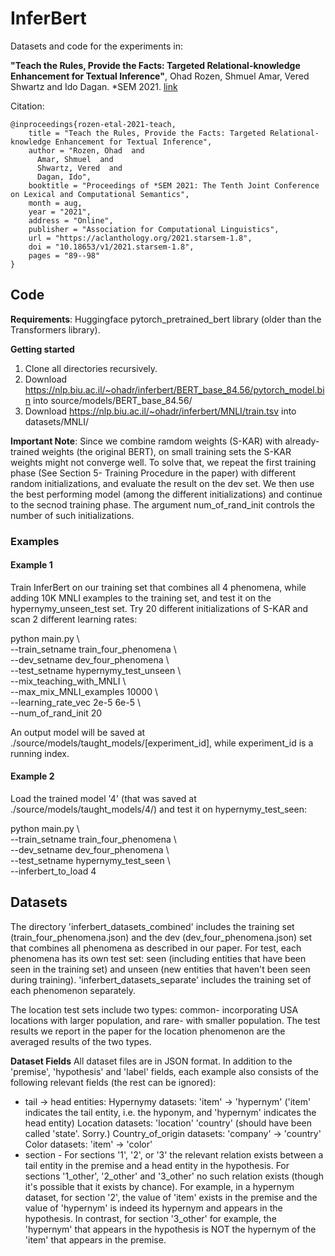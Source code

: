# InferBert
Datasets and code for the experiments in:   
  
**"Teach the Rules, Provide the Facts: Targeted Relational-knowledge Enhancement for Textual Inference"**, Ohad Rozen, Shmuel Amar, Vered Shwartz and Ido Dagan. *SEM 2021. [link](https://aclanthology.org/2021.starsem-1.8.pdf)

Citation:   
```
@inproceedings{rozen-etal-2021-teach,
    title = "Teach the Rules, Provide the Facts: Targeted Relational-knowledge Enhancement for Textual Inference",
    author = "Rozen, Ohad  and
      Amar, Shmuel  and
      Shwartz, Vered  and
      Dagan, Ido",
    booktitle = "Proceedings of *SEM 2021: The Tenth Joint Conference on Lexical and Computational Semantics",
    month = aug,
    year = "2021",
    address = "Online",
    publisher = "Association for Computational Linguistics",
    url = "https://aclanthology.org/2021.starsem-1.8",
    doi = "10.18653/v1/2021.starsem-1.8",
    pages = "89--98"
}
```


## Code

**Requirements**: Huggingface pytorch_pretrained_bert library (older than the Transformers library).

**Getting started**
1. Clone all directories recursively.
2. Download https://nlp.biu.ac.il/~ohadr/inferbert/BERT_base_84.56/pytorch_model.bin into source/models/BERT_base_84.56/
3. Download https://nlp.biu.ac.il/~ohadr/inferbert/MNLI/train.tsv into datasets/MNLI/



**Important Note**: Since we combine ramdom weights (S-KAR) with already-trained weights (the original BERT), on small training sets the S-KAR weights might not converge well. To solve that, we repeat the first training phase (See Section 5- Training Procedure in the paper) with different random initializations, and evaluate the result on the dev set. We then use the best performing model (among the different initializations) and continue to the secnod training phase. The argument num_of_rand_init controls the number of such initializations. 


### Examples  

#### Example 1
Train InferBert on our training set that combines all 4 phenomena, while adding 10K MNLI examples to the training set, and test it on the hypernymy_unseen_test set. Try 20 different initializations of S-KAR and scan 2 different learning rates:
  
python main.py \\  
--train_setname train_four_phenomena \\  
--dev_setname dev_four_phenomena \\  
--test_setname hypernymy_test_unseen \\  
--mix_teaching_with_MNLI \\  
--max_mix_MNLI_examples 10000 \\  
--learning_rate_vec 2e-5 6e-5 \\  
--num_of_rand_init 20 

An output model will be saved at ./source/models/taught_models/[experiment_id], while experiment_id is a running index.


  


#### Example 2
Load the trained model '4' (that was saved at ./source/models/taught_models/4/) and test it on hypernymy_test_seen:
  
python main.py \\  
--train_setname train_four_phenomena \\  
--dev_setname dev_four_phenomena \\  
--test_setname hypernymy_test_seen \\  
--inferbert_to_load 4

## Datasets
The directory 'inferbert_datasets_combined' includes the training set (train_four_phenomena.json) and the dev (dev_four_phenomena.json) set that combines all phenomena as described in our paper. For test, each phenomena has its own test set: seen (including entities that have been seen in the training set) and unseen (new entities that haven't been seen during training). 'inferbert_datasets_separate' includes the training set of each phenomenon separately.

The location test sets include two types: common- incorporating USA locations with larger population, and rare- with smaller population. The test results we report in the paper for the location phenomenon are the averaged results of the two types. 

**Dataset Fields**
All dataset files are in JSON format. In addition to the 'premise', 'hypothesis' and 'label' fields, each example also consists of the following relevant fields (the rest can be ignored):
* tail -> head entities: 
Hypernymy datasets: 'item' -> 'hypernym' ('item' indicates the tail entity, i.e. the hyponym, and 'hypernym' indicates the head entity)
Location datasets: 'location' 'country'   (should have been called 'state'. Sorry.)
Country_of_origin datasets: 'company' -> 'country'
Color datasets: 'item' -> 'color'
* section - For sections '1', '2', or '3' the relevant relation exists between a tail entity in the premise and a head entity in the hypothesis. For sections '1_other', '2_other' and '3_other' no such relation exists (though it's possible that it exists by chance). For example, in a hypernym dataset, for section '2', the value of 'item' exists in the premise and the value of 'hypernym' is indeed its hypernym and appears in the hypothesis. In contrast, for section '3_other' for example, the 'hypernym' that appears in the hypothesis is NOT the hypernym of the 'item' that appears in the premise.

